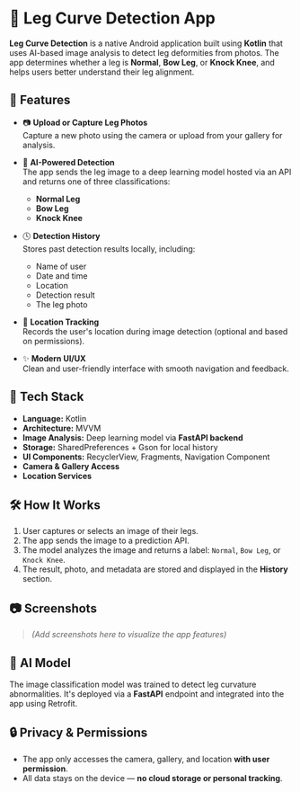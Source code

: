 # 🦵 Leg Curve Detection App

**Leg Curve Detection** is a native Android application built using **Kotlin** that uses AI-based image analysis to detect leg deformities from photos. The app determines whether a leg is **Normal**, **Bow Leg**, or **Knock Knee**, and helps users better understand their leg alignment.

## 🚀 Features

- 📷 **Upload or Capture Leg Photos**  
  Capture a new photo using the camera or upload from your gallery for analysis.

- 🧠 **AI-Powered Detection**  
  The app sends the leg image to a deep learning model hosted via an API and returns one of three classifications:
  - **Normal Leg**
  - **Bow Leg**
  - **Knock Knee**

- 🕓 **Detection History**  
  Stores past detection results locally, including:
  - Name of user
  - Date and time
  - Location
  - Detection result
  - The leg photo

- 📍 **Location Tracking**  
  Records the user's location during image detection (optional and based on permissions).

- ✨ **Modern UI/UX**  
  Clean and user-friendly interface with smooth navigation and feedback.

## 📱 Tech Stack

- **Language:** Kotlin
- **Architecture:** MVVM
- **Image Analysis:** Deep learning model via **FastAPI backend**
- **Storage:** SharedPreferences + Gson for local history
- **UI Components:** RecyclerView, Fragments, Navigation Component
- **Camera & Gallery Access**
- **Location Services**

## 🛠️ How It Works

1. User captures or selects an image of their legs.
2. The app sends the image to a prediction API.
3. The model analyzes the image and returns a label: `Normal`, `Bow Leg`, or `Knock Knee`.
4. The result, photo, and metadata are stored and displayed in the **History** section.

## 📷 Screenshots

> *(Add screenshots here to visualize the app features)*

## 🧪 AI Model

The image classification model was trained to detect leg curvature abnormalities. It's deployed via a **FastAPI** endpoint and integrated into the app using Retrofit.

## 🔒 Privacy & Permissions

- The app only accesses the camera, gallery, and location **with user permission**.
- All data stays on the device — **no cloud storage or personal tracking**.


